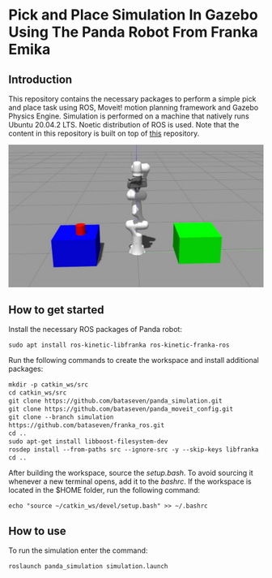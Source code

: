 # Pick and Place Simulation In Gazebo Using The Panda Robot From Franka Emika

## Introduction
This repository contains the necessary packages to perform a simple pick and place task using ROS, Moveit! motion planning framework and Gazebo Physics Engine. Simulation is performed on a machine that natively runs Ubuntu 20.04.2 LTS. Noetic distribution of ROS is used. Note that the content in this repository is built on top of [this](https://github.com/erdalpekel/panda_simulation) repository.

![Panda in Gazebo](https://github.com/bataseven/panda_simulation/blob/master/assets/tables_and_the_robot.jpg?raw=true "Panda in Gazebo")

## How to get started
Install the necessary ROS packages of Panda robot:
```
sudo apt install ros-kinetic-libfranka ros-kinetic-franka-ros
```

Run the following commands to create the workspace and install additional packages:

```
mkdir -p catkin_ws/src
cd catkin_ws/src
git clone https://github.com/bataseven/panda_simulation.git
git clone https://github.com/bataseven/panda_moveit_config.git
git clone --branch simulation https://github.com/bataseven/franka_ros.git
cd ..
sudo apt-get install libboost-filesystem-dev
rosdep install --from-paths src --ignore-src -y --skip-keys libfranka
cd ..
```
After building the workspace, source the *setup.bash*. To avoid sourcing it whenever a new terminal opens, add it to the *bashrc*. If the workspace is located in the $HOME folder, run the following command:
```
echo "source ~/catkin_ws/devel/setup.bash" >> ~/.bashrc
```

## How to use
To run the simulation enter the command:
```
roslaunch panda_simulation simulation.launch
```
